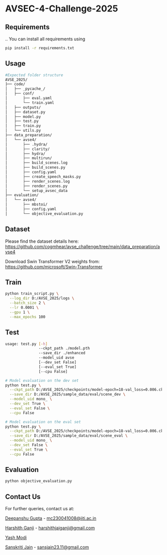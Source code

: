 # AVSEC-4-Challenge-2025
## Requirements
..
You can install all requirements using 
```bash
pip install -r requirements.txt
```

## Usage

```bash
#Expected folder structure
AVSE_2025/
├── code/
│   ├── _pycache_/
│   ├── conf/
│       ├── eval.yaml
│       └── train.yaml
│   ├── outputs/
│   ├── dataset.py
│   ├── model.py
│   ├── test.py
│   ├── train.py
│   └── utils.py
├── data_preparation/
│   └── avse4/
│       ├── .hydra/
│       ├── clarity/
│       ├── hydra/
│       ├── multirun/
│       ├── build_scenes.log
│       ├── build_scenes.py
│       ├── config.yaml
│       ├── create_speech_masks.py
│       ├── render_scenes.log
│       ├── render_scenes.py
│       └── setup_avsec_data
├── evaluation/
│   └── avse4/
│       ├── mbstoi/
│       ├── config.yaml
│       └── objective_evaluation.py
```

## Dataset

Please find the dataset details here: https://github.com/cogmhear/avse_challenge/tree/main/data_preparation/avse4

Download Swin Transformer V2 weights from: https://github.com/microsoft/Swin-Transformer

## Train

```bash
python train_script.py \
  --log_dir D:/AVSE_2025/logs \
  --batch_size 2 \
  --lr 0.0001 \
  --gpu 1 \
  --max_epochs 100
```

## Test

```bash
usage: test.py [-h] 
               --ckpt_path ./model.pth 
               --save_dir ./enhanced 
               --model_uid avse 
               [--dev_set False] 
               [--eval_set True] 
               [--cpu False]

# Model evaluation on the dev set
python test.py \
  --ckpt_path D:/AVSE_2025/checkpoints/model-epoch=18-val_loss=0.006.ckpt \
  --save_dir D:/AVSE_2025/sample_data/eval/scene_dev \
  --model_uid mono_ \
  --dev_set True \
  --eval_set False \
  --cpu False

# Model evaluation on the eval set
python test.py \
  --ckpt_path D:/AVSE_2025/checkpoints/model-epoch=18-val_loss=0.006.ckpt \
  --save_dir D:/AVSE_2025/sample_data/eval/scene_eval \
  --model_uid mono_ \
  --dev_set False \
  --eval_set True \
  --cpu False
```

## Evaluation

```bash  
python objective_evaluation.py
```

## Contact Us
For further queries, contact us at:

[Deepanshu Gupta](https://github.com/Deepanshu41008) - mc230041008@iiti.ac.in

[Harshith Ganji](https://github.com/Aach1) - harshithjaiganji@gmail.com

[Yash Modi](https://github.com/YashModi21)

[Sanskriti Jain](https://github.com/Sanskriti-hello) - sansjain23.11@gmail.com








